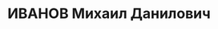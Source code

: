 ---
title: ИВАНОВ Михаил Данилович
description: 'родился 08.11.1890 в селе Олинск Забайкальской области - умер 05.12.1937
  в Киеве, с 1924 член РКП(б)

  Послужной список

  1912 - 1917\t в русской армии

  мар.18\t член Исполнительного комитета Забайкальского областного Совета

  \t член Забайкальского военно-революционного комитета

  июн.18\t начальник Читинского гарнизона

  \t комендант Читы

  \t начальник Владивостокской городской милиции

  \t член Приморского Народного Собрания

  1921 - 1922\t член Учредительного Собрания Дальне-Восточной Республики

  \t член Народного Собрания Дальне-Восточной Республики

  \t заместитель министра внутренних дел Дальне-Восточной Республики

  1923 - \t заместитель председателя ЦИК Бурят-Монгольской АССР

  1924\t народный комиссар внутренних дел Бурят-Монгольской АССР

  1924\t член Дальне-Восточного революционного комитета

  \t заведующий Забайкальским губернским административным отделом

  \t заместитель председателя Исполнительного комитета Забайкальского губернского
  Совета

  1925 - \t в Хабаровске

  .2 - 15.7.19321\t председатель Организационного комитета Президиума ЦИК Казакской
  АССР по Актюбинской области

  7.1932 - 12.1933\t председатель Исполнительного комитета Актюбинского областного
  Совета

  12.1933 - \t Москве, Харькове

  \t арестован

  Воинские звания

  \t старший унтер-офицер русской армии

  Награды

  \t орден Св. Георгия IV-й степени

  \t орден Св. Георгия III-й степени

  \t орден Св. Георгия II-й степени

  1 Постановление I-го Актюбинского областного Съезда Советов 15 - 21.7.1932'
---